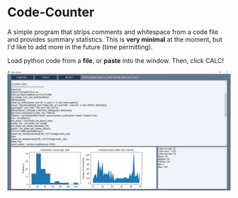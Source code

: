 # Code-Counter
A simple program that strips comments and whitespace from a code file and provides summary statistics. This is **very minimal** at the moment, but I'd like to add more in the future (time permitting).

Load python code from a **file**, or **paste** into the window. Then, click CALC!

![](Images/after.PNG)   





  

